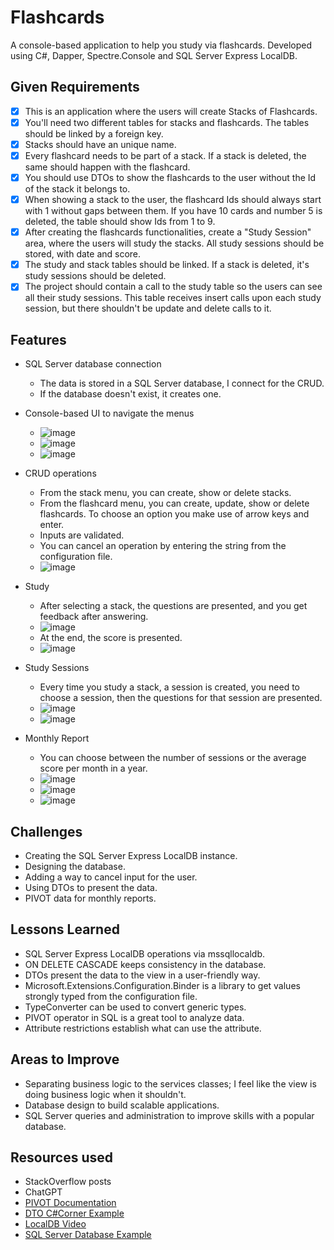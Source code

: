 # Flashcards

A console-based application to help you study via flashcards.
Developed using C#, Dapper, Spectre.Console and SQL Server Express LocalDB.

## Given Requirements

- [x] This is an application where the users will create Stacks of Flashcards.
- [x] You'll need two different tables for stacks and flashcards.
The tables should be linked by a foreign key.
- [x] Stacks should have an unique name.
- [x] Every flashcard needs to be part of a stack.
If a stack is deleted, the same should happen with the flashcard.
- [x] You should use DTOs to show the flashcards
to the user without the Id of the stack it belongs to.
- [x] When showing a stack to the user, the flashcard Ids should always
start with 1 without gaps between them.
If you have 10 cards and number 5 is deleted,
the table should show Ids from 1 to 9.
- [x] After creating the flashcards functionalities,
create a "Study Session" area, where the users will study the stacks.
All study sessions should be stored, with date and score.
- [x] The study and stack tables should be linked.
If a stack is deleted, it's study sessions should be deleted.
- [x] The project should contain a call to the study table
so the users can see all their study sessions.
This table receives insert calls upon each study session,
but there shouldn't be update and delete calls to it.

## Features

- SQL Server database connection
  
  - The data is stored in a SQL Server database, I connect for the CRUD.
  - If the database doesn't exist, it creates one.

- Console-based UI to navigate the menus
  
  - ![image](https://github.com/user-attachments/assets/0179dd0d-426b-45d9-a921-dc61d2a696c3)
  - ![image](https://github.com/user-attachments/assets/e812c5e1-5f65-471b-a4d7-691417ca2359)
  - ![image](https://github.com/user-attachments/assets/990ac3f3-e416-41f4-9ad9-b5db5adea9b5)
    
- CRUD operations
  
  - From the stack menu, you can create, show or delete stacks.
  - From the flashcard menu, you can create, update, show or delete flashcards.
  To choose an option you make use of arrow keys and enter.
  - Inputs are validated.
  - You can cancel an operation by entering the string from the configuration file.
  - ![image](https://github.com/user-attachments/assets/9360cc2b-66ff-4aa0-87bc-626cf4be4738)
    
- Study
  
  - After selecting a stack, the questions are presented,
  and you get feedback after answering.
  - ![image](https://github.com/user-attachments/assets/b4dca651-007c-417d-82f6-e7f854dc7103)
  - At the end, the score is presented.
  - ![image](https://github.com/user-attachments/assets/302af189-6d7e-4f65-b1e1-bfe0b4347377)
    
- Study Sessions
  
  - Every time you study a stack, a session is created, you need to choose a session,
  then the questions for that session are presented.
  - ![image](https://github.com/user-attachments/assets/4bf1c5f1-f988-4d5e-afa6-eebc6a1eb382)
  - ![image](https://github.com/user-attachments/assets/0bbd36d6-27a5-4072-a0c9-125fbad1087f)
    
- Monthly Report
  
  - You can choose between the number of sessions
  or the average score per month in a year.
  - ![image](https://github.com/user-attachments/assets/1018c02b-c8de-4794-80e7-90f0cf3fbce2)
  - ![image](https://github.com/user-attachments/assets/c41f124b-b16f-4d19-81b4-02b780ef8b9b)
  - ![image](https://github.com/user-attachments/assets/6d71e93e-8cc4-412d-bee8-248a2f0592d6)
    
## Challenges

- Creating the SQL Server Express LocalDB instance.
- Designing the database.
- Adding a way to cancel input for the user.
- Using DTOs to present the data.
- PIVOT data for monthly reports.
     
## Lessons Learned

- SQL Server Express LocalDB operations via mssqllocaldb.
- ON DELETE CASCADE keeps consistency in the database.
- DTOs present the data to the view in a user-friendly way.
- Microsoft.Extensions.Configuration.Binder is a library
to get values strongly typed from the configuration file.
- TypeConverter can be used to convert generic types.
- PIVOT operator in SQL is a great tool to analyze data.
- Attribute restrictions establish what can use the attribute.
   
## Areas to Improve

- Separating business logic to the services classes;
I feel like the view is doing business logic when it shouldn't.
- Database design to build scalable applications.
- SQL Server queries and administration to improve skills with a popular database.
   
## Resources used

- StackOverflow posts
- ChatGPT
- [PIVOT Documentation](https://learn.microsoft.com/en-us/sql/t-sql/queries/from-using-pivot-and-unpivot?view=sql-server-ver16)
- [DTO C#Corner Example](https://www.c-sharpcorner.com/article/data-transfer-objects-dtos-in-c-sharp/#:~:text=Data%20Transfer%20Objects%20(DTOs)%20play%20a%20pivotal%20role)
- [LocalDB Video](https://www.youtube.com/watch?v=M5DhHYQlnq8)
- [SQL Server Database Example](https://www.sqlservertutorial.net/getting-started/sql-server-sample-database/#:~:text=This%20tutorial%20provides%20you%20with%20a%20SQL%20Server)
   
